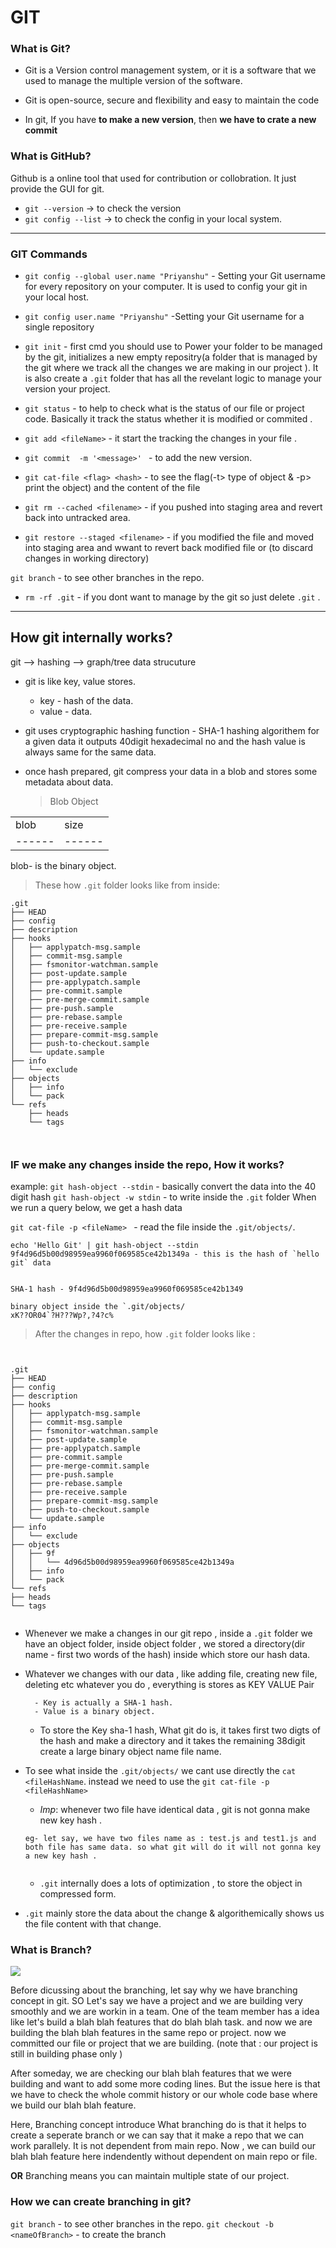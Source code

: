 # GIT

### What is Git?

- Git is a Version control management system, or it is a software that we used to manage the multiple version of the software.
- Git is open-source, secure and flexibility and easy to maintain the code

- In git, If you have **to make a new version**, then **we have to crate a new commit**

### What is GitHub?

Github is a online tool that used for contribution or collobration. It just provide the GUI for git.

- `git --version` -> to check the version
- `git config --list` -> to check the config in your local system.

---

### GIT Commands

- `git config --global user.name "Priyanshu"` - Setting your Git username for every repository on your computer. It is used to config your git in your local host.

- `git config user.name "Priyanshu"` -Setting your Git username for a single repository

- `git init` - first cmd you should use to Power your folder to be managed by the git, initializes a new empty repositry(a folder that is managed by the git where we track all the changes we are making in our project ). It is also create a `.git` folder that has all the revelant logic to manage your version your project.

- `git status` - to help to check what is the status of our file or project code. Basically it track the status whether it is modified or commited .

- `git add <fileName>` - it start the tracking the changes in your file .

- `git commit  -m '<message>' ` - to add the new version.

- `git cat-file <flag> <hash>` - to see the flag(-t> type of object & -p> print the object) and the content of the file

- `git rm --cached <filename>` - if you pushed into staging area and revert back into untracked area.

- `git restore --staged <filename>` - if you modified the file and moved into staging area and wwant to revert back modified file or (to discard changes in working directory)

`git branch` - to see other branches in the repo.

- `rm -rf .git` - if you dont want to manage by the git so just delete `.git` .

---

## How git internally works?

git --> hashing --> graph/tree data strucuture

- git is like key, value stores.
  - key - hash of the data.
  - value - data.
- git uses cryptographic hashing function - SHA-1 hashing algorithem for a given data it outputs 40digit hexadecimal no and the hash value is always same for the same data.
- once hash prepared, git compress your data in a blob and stores some metadata about data.

  > Blob Object

|        |        |
| ------ | ------ |
| blob   | size   |
| ------ | ------ |

blob- is the binary object.

> These how `.git` folder looks like from inside:

```
.git
├── HEAD
├── config
├── description
├── hooks
│   ├── applypatch-msg.sample
│   ├── commit-msg.sample
│   ├── fsmonitor-watchman.sample
│   ├── post-update.sample
│   ├── pre-applypatch.sample
│   ├── pre-commit.sample
│   ├── pre-merge-commit.sample
│   ├── pre-push.sample
│   ├── pre-rebase.sample
│   ├── pre-receive.sample
│   ├── prepare-commit-msg.sample
│   ├── push-to-checkout.sample
│   └── update.sample
├── info
│   └── exclude
├── objects
│   ├── info
│   └── pack
└── refs
    ├── heads
    └── tags



```

### IF we make any changes inside the repo, How it works?

example:
`git hash-object --stdin` - basically convert the data into the 40 digit hash
`git hash-object -w stdin` - to write inside the `.git` folder
When we run a query below, we get a hash data

`git cat-file -p <fileName> ` - read the file inside the `.git/objects/`.

```
echo 'Hello Git' | git hash-object --stdin
9f4d96d5b00d98959ea9960f069585ce42b1349a - this is the hash of `hello git` data


SHA-1 hash - 9f4d96d5b00d98959ea9960f069585ce42b1349

binary object inside the `.git/objects/
xK??OR04`?H???Wp?,?4?c%
```

> After the changes in repo, how `.git` folder looks like :

```


.git
├── HEAD
├── config
├── description
├── hooks
│   ├── applypatch-msg.sample
│   ├── commit-msg.sample
│   ├── fsmonitor-watchman.sample
│   ├── post-update.sample
│   ├── pre-applypatch.sample
│   ├── pre-commit.sample
│   ├── pre-merge-commit.sample
│   ├── pre-push.sample
│   ├── pre-rebase.sample
│   ├── pre-receive.sample
│   ├── prepare-commit-msg.sample
│   ├── push-to-checkout.sample
│   └── update.sample
├── info
│   └── exclude
├── objects
│   ├── 9f
│   │   └── 4d96d5b00d98959ea9960f069585ce42b1349a
│   ├── info
│   └── pack
└── refs
├── heads
└── tags


```

- Whenever we make a changes in our git repo , inside a `.git` folder we have an object folder, inside object folder , we stored a directory(dir name - first two words of the hash) inside which store our hash data.

- Whatever we changes with our data , like adding file, creating new file, deleting etc whatever you do , everything is stores as KEY VALUE Pair

        - Key is actually a SHA-1 hash.
        - Value is a binary object.

  - To store the Key sha-1 hash, What git do is, it takes first two digts of the hash and make a directory and it takes the remaining 38digit create a large binary object name file name.

- To see what inside the `.git/objects/` we cant use directly the `cat <fileHashName`.
  instead we need to use the `git cat-file -p <fileHashName>`

  - _Imp_: whenever two file have identical data , git is not gonna make new key hash .

  ```
  eg- let say, we have two files name as : test.js and test1.js and both file has same data. so what git will do it will not gonna key a new key hash .


  ```

  - `.git` internally does a lots of optimization , to store the object in compressed form.

- `.git` mainly store the data about the change & algorithemically shows us the file content with that change.

### What is Branch?

![](./img/01%20Git%20branch.svg)

Before dicussing about the branching, let say why we have branching concept in git.
SO
Let's say we have a project and we are building very smoothly and we are workin in a team. One of the team member has a idea like let's build a blah blah features that do blah blah task.
and now we are building the blah blah features in the same repo or project. now we committed our file or project that we are building. (note that : our project is still in building phase only )

After someday, we are checking our blah blah features that we were building and want to add some more coding lines. But the issue here is that we have to check the whole commit history or our whole code base where we build our blah blah feature.

Here, Branching concept introduce
What branching do is that it helps to create a seperate branch or we can say that it make a repo that we can work parallely. It is not dependent from main repo. Now , we can build our blah blah feature here indendently without dependent on main repo or file.

**OR**
Branching means you can maintain multiple state of our project.

### How we can create branching in git?

`git branch` - to see other branches in the repo.
`git checkout -b <nameOfBranch>` - to create the branch
